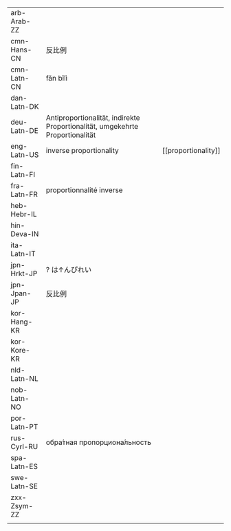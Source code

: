 | | | |
|-|-|-|
| arb-Arab-ZZ |  |  |
| cmn-Hans-CN | 反比例 |  |
| cmn-Latn-CN | fǎn bǐlì |  |
| dan-Latn-DK |  |  |
| deu-Latn-DE | Antiproportionalität, indirekte Proportionalität, umgekehrte Proportionalität |  |
| eng-Latn-US | inverse proportionality | [[proportionality]] |
| fin-Latn-FI |  |  |
| fra-Latn-FR | proportionnalité inverse |  |
| heb-Hebr-IL |  |  |
| hin-Deva-IN |  |  |
| ita-Latn-IT |  |  |
| jpn-Hrkt-JP | ? は↑んぴれい |  |
| jpn-Jpan-JP | 反比例 |  |
| kor-Hang-KR |  |  |
| kor-Kore-KR |  |  |
| nld-Latn-NL |  |  |
| nob-Latn-NO |  |  |
| por-Latn-PT |  |  |
| rus-Cyrl-RU | обра́тная пропорциона́льность |  |
| spa-Latn-ES |  |  |
| swe-Latn-SE |  |  |
| zxx-Zsym-ZZ |  |  |
|  |  |  |
